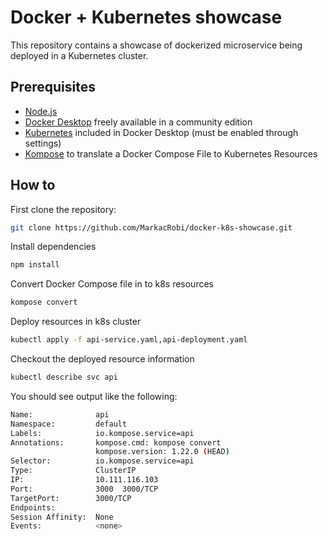 # Docker + Kubernetes showcase

This repository contains a showcase of dockerized microservice being deployed in a Kubernetes cluster.

## Prerequisites

- [Node.js](https://nodejs.org/en/)
- [Docker Desktop](https://www.docker.com/products/docker-desktop) freely available in a community edition
- [Kubernetes](https://docs.docker.com/desktop/kubernetes/) included in Docker Desktop (must be enabled through settings)
- [Kompose](https://kubernetes.io/docs/tasks/configure-pod-container/translate-compose-kubernetes/) to translate a Docker Compose File to Kubernetes Resources

## How to

First clone the repository:

```sh
git clone https://github.com/MarkacRobi/docker-k8s-showcase.git
```

Install dependencies

```sh
npm install
```

Convert Docker Compose file in to k8s resources

```sh
kompose convert
```

Deploy resources in k8s cluster

```sh
kubectl apply -f api-service.yaml,api-deployment.yaml
```

Checkout the deployed resource information

```sh
kubectl describe svc api
```

You should see output like the following:

```sh
Name:              api
Namespace:         default
Labels:            io.kompose.service=api
Annotations:       kompose.cmd: kompose convert
                   kompose.version: 1.22.0 (HEAD)
Selector:          io.kompose.service=api
Type:              ClusterIP
IP:                10.111.116.103
Port:              3000  3000/TCP
TargetPort:        3000/TCP
Endpoints:         
Session Affinity:  None
Events:            <none>
```
